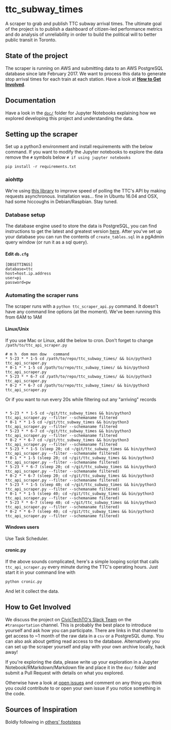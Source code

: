 # ttc_subway_times
A scraper to grab and publish TTC subway arrival times. The ultimate goal of the project is to publish a dashboard of citizen-led performance metrics and do analysis of unreliability in order to build the political will to better public transit in Toronto.

## State of the project

The scraper is running on AWS and submitting data to an AWS PostgreSQL database since late February 2017. We want to process this data to generate stop arrival times for each train at each station. Have a look at [**How to Get Involved**](#how-to-get-involved).

## Documentation
Have a look in the [`doc/`](doc/) folder for Jupyter Notebooks explaining how we explored developing this project and understanding the data.

## Setting up the scraper

Set up a python3 environment and install requirements with the below command. If you want to modify the Jupyter notebooks to explore the data remove the `#` symbols below `# if using jupyter notebooks`
```shell
pip install -r requirements.txt
```
### aiohttp

We're using [this library](https://aiohttp.readthedocs.io/en/stable/) to improve speed of polling the TTC's API by making requests asynchronous. Installation was... fine in Ubuntu 16.04 and OSX, had some hiccoughs in Debian/Raspbian. Stay tuned.

### Database setup

The database engine used to store the data is PostgreSQL, you can find instructions to get the latest and greatest version [here](https://www.postgresql.org/). After you've set up your database you can run the contents of `create_tables.sql` in a pgAdmin query window (or run it as a sql query). 

#### Edit `db.cfg`

```
[DBSETTINGS]
database=ttc
host=host.ip.address
user=pi
password=pw
```


### Automating the scraper runs

The scraper runs with a `python ttc_scraper_api.py` command. It doesn't have any command line options (at the moment). We've been running this from 6AM to 1AM

#### Linux/Unix
If you use Mac or Linux, add the below to cron. Don't forget to change `/path/to/ttc_api_scraper.py`

```shell
# m h  dom mon dow   command
* 5-23 * * 1-5 cd /path/to/repo/ttc_subway_times/ && bin/python3 ttc_api_scraper.py
* 0-1 * * 1-5 cd /path/to/repo/ttc_subway_times/ && bin/python3 ttc_api_scraper.py
* 5-23 * * 6-7 cd /path/to/repo/ttc_subway_times/ && bin/python3 ttc_api_scraper.py
* 0-2 * * 6-7 cd /path/to/repo/ttc_subway_times/ && bin/python3 ttc_api_scraper.py
```
Or if you want to run every 20s while filtering out any "arriving" records

```shell

* 5-23 * * 1-5 cd ~/git/ttc_subway_times && bin/python3 ttc_api_scraper.py --filter --schemaname filtered
* 0-1 * * 1-5 cd ~/git/ttc_subway_times && bin/python3 ttc_api_scraper.py --filter --schemaname filtered
* 5-23 * * 6-7 cd ~/git/ttc_subway_times && bin/python3 ttc_api_scraper.py --filter --schemaname filtered
* 0-2 * * 6-7 cd ~/git/ttc_subway_times && bin/python3 ttc_api_scraper.py --filter --schemaname filtered
* 5-23 * * 1-5 (sleep 20; cd ~/git/ttc_subway_times && bin/python3 ttc_api_scraper.py --filter --schemaname filtered)
* 0-1 * * 1-5 (sleep 20; cd ~/git/ttc_subway_times && bin/python3 ttc_api_scraper.py --filter --schemaname filtered)
* 5-23 * * 6-7 (sleep 20; cd ~/git/ttc_subway_times && bin/python3 ttc_api_scraper.py --filter --schemaname filtered)
* 0-2 * * 6-7 (sleep 20; cd ~/git/ttc_subway_times && bin/python3 ttc_api_scraper.py --filter --schemaname filtered)
* 5-23 * * 1-5 (sleep 40; cd ~/git/ttc_subway_times && bin/python3 ttc_api_scraper.py --filter --schemaname filtered)
* 0-1 * * 1-5 (sleep 40; cd ~/git/ttc_subway_times && bin/python3 ttc_api_scraper.py --filter --schemaname filtered)
* 5-23 * * 6-7 (sleep 40; cd ~/git/ttc_subway_times && bin/python3 ttc_api_scraper.py --filter --schemaname filtered)
* 0-2 * * 6-7 (sleep 40; cd ~/git/ttc_subway_times && bin/python3 ttc_api_scraper.py --filter --schemaname filtered)
```

#### Windows users

Use Task Scheduler.

#### cronic.py
If the above sounds complicated, here's a simple looping script that calls `ttc_api_scraper.py` every minute during the TTC's operating hours. Just start it in your command line with  
```shell
python cronic.py
```

And let it collect the data.

## How to Get Involved

We discuss the project on [CivicTechTO's Slack Team](https://civictechto-slack-invite.herokuapp.com/) on the `#transportation` channel. This is probably the best place to introduce yourself and ask how you can participate. There are links in that channel to get access to ~1 month of the raw data in a `csv` or a PostgreSQL dump. You can also ask about getting read access to the database. Alternatively you can set up the scraper yourself and play with your own archive locally, hack away!

If you're exploring the data, please write up your exploration in a Jupyter Notebook/RMarkdown/Markdown file and place it in the `doc/` folder and submit a Pull Request with details on what you explored.

Otherwise have a look at [open issues](https://github.com/CivicTechTO/ttc_subway_times/issues) and comment on any thing you think you could contribute to or open your own issue if you notice something in the code.

## Sources of Inspiration
Boldly following in [others' footsteps](https://blog.sammdot.ca/pockettrack-tracking-subway-trains-is-hard-9c8fdfb7fd3c?source=collection_home---4------0----------)
